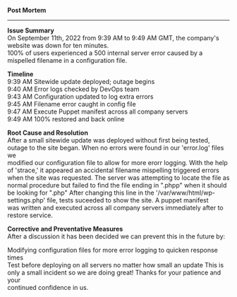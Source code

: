 <strong> Post Mortem </strong>
<hr>

<strong>Issue Summary</strong> <br>
On September 11th, 2022 from 9:39 AM to 9:49 AM GMT, the company's website was down for ten minutes. <br>
100% of users experienced a 500 internal server error caused by a mispelled filename in a configuration file. <br>

<strong>Timeline</strong><br>
9:39 AM Sitewide update deployed; outage begins <br>
9:40 AM Error logs checked by DevOps team <br>
9:43 AM Configuration updated to log extra errors<br>
9:45 AM Filename error caught in config file <br>
9:47 AM Execute Puppet manifest across all company servers <br>
9:49 AM 100% restored and back online

<strong>Root Cause and Resolution</strong> <br>
After a small sitewide update was deployed without first being tested, outage to the site began. When no errors were found in our 'error.log' files we <br> modified our configuration file to allow for more erorr logging. With the help of 'strace,' it appeared an accidental filename mispelling triggered errors<br> when the site was requested. The server was attempting to locate the file as normal procedure but failed to find the file ending in ".phpp" when it should be looking for ".php" After changing this line in the '/var/www/html/wp-settings.php' file, tests suceeded to show the site. A puppet manifest<br> was written and executed across all company servers immediately after to restore service.

<strong>Corrective and Preventative Measures</strong><br>
After a discussion it has been decided we can prevent this in the future by:

Modifying configuration files for more error logging to quicken response times<br>
Test before deploying on all servers no matter how small an update This is only a small incident so we are doing great! Thanks for your patience and your<br> continued confidence in us.
